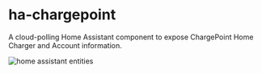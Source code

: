 # ha-chargepoint

A cloud-polling Home Assistant component to expose ChargePoint Home Charger and Account information.

![home assistant entities](https://github.com/mbillow/ha-chagepoint/raw/main/.github/images/ha_chargepoint_sensor_card.png)
